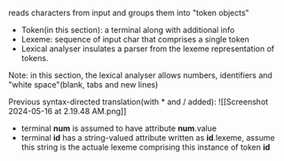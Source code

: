 reads characters from input and groups them into "token objects"

- Token(in this section): a terminal along with additional info
- Lexeme: sequence of input char that comprises a single token
- Lexical analyser insulates a parser from the lexeme representation of tokens.

Note: in this section, the lexical analyser allows numbers, identifiers and "white space"(blank, tabs and new lines)

Previous syntax-directed translation(with * and / added):
![[Screenshot 2024-05-16 at 2.19.48 AM.png]]
- terminal **num** is assumed to have attribute **num**.value
- terminal **id** has a string-valued attribute written as **id**.lexeme, assume this string is the actuale lexeme comprising this instance of token **id**